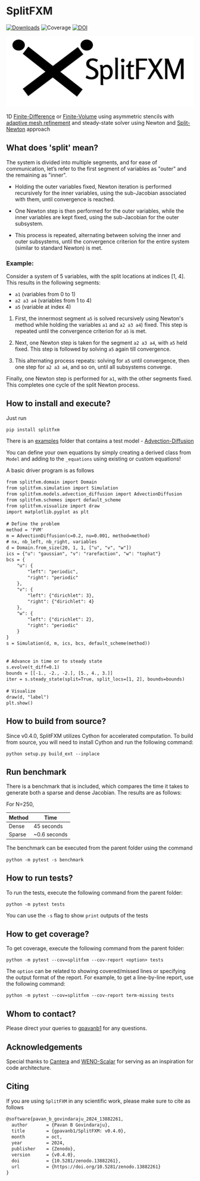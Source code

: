 # SplitFXM

[![Downloads](https://pepy.tech/badge/splitfxm)](https://pepy.tech/project/splitfxm)
![Coverage](https://img.shields.io/badge/coverage-99%25-brightgreen.svg)
[![DOI](https://zenodo.org/badge/DOI/10.5281/zenodo.13882261.svg)](https://doi.org/10.5281/zenodo.13882261)

![img](https://github.com/gpavanb1/SplitFXM/blob/main/assets/logo.jpg)

1D [Finite-Difference](https://en.wikipedia.org/wiki/Finite_difference_method) or [Finite-Volume](https://en.wikipedia.org/wiki/Finite_volume_method) using asymmetric stencils with [adaptive mesh refinement](https://en.wikipedia.org/wiki/Adaptive_mesh_refinement) and steady-state solver using Newton and [Split-Newton](https://github.com/gpavanb1/SplitNewton) approach

## What does 'split' mean?

The system is divided into multiple segments, and for ease of communication, let’s refer to the first segment of variables as "outer" and the remaining as "inner".

* Holding the outer variables fixed, Newton iteration is performed recursively for the inner variables, using the sub-Jacobian associated with them, until convergence is reached.

* One Newton step is then performed for the outer variables, while the inner variables are kept fixed, using the sub-Jacobian for the outer subsystem.

* This process is repeated, alternating between solving the inner and outer subsystems, until the convergence criterion for the entire system (similar to standard Newton) is met.

### Example:

Consider a system of 5 variables, with the split locations at indices [1, 4]. This results in the following segments:

  * `a1` (variables from 0 to 1)
  * `a2 a3 a4` (variables from 1 to 4)
  * `a5` (variable at index 4)

1. First, the innermost segment `a5` is solved recursively using Newton's method while holding the variables `a1` and `a2 a3 a4`) fixed. This step is repeated until the convergence criterion for `a5` is met.

2. Next, one Newton step is taken for the segment `a2 a3 a4`, with `a5` held fixed. This step is followed by solving `a5` again till convergence.

3. This alternating process repeats: solving for `a5` until convergence, then one step for `a2 a3 a4`, and so on, until all subsystems converge.

Finally, one Newton step is performed for `a1`, with the other segments fixed. This completes one cycle of the split Newton process.

## How to install and execute?

Just run 
```
pip install splitfxm
```

There is an [examples](https://github.com/gpavanb1/SplitFXM/tree/main/splitfxm/models) folder that contains a test model - [Advection-Diffusion](https://en.wikipedia.org/wiki/Convection%E2%80%93diffusion_equation)

You can define your own equations by simply creating a derived class from `Model` and adding to the `_equations` using existing or custom equations!

A basic driver program is as follows
```
from splitfxm.domain import Domain
from splitfxm.simulation import Simulation
from splitfxm.models.advection_diffusion import AdvectionDiffusion
from splitfxm.schemes import default_scheme
from splitfxm.visualize import draw
import matplotlib.pyplot as plt

# Define the problem
method = 'FVM'
m = AdvectionDiffusion(c=0.2, nu=0.001, method=method)
# nx, nb_left, nb_right, variables
d = Domain.from_size(20, 1, 1, ["u", "v", "w"])
ics = {"u": "gaussian", "v": "rarefaction", "w": "tophat"}
bcs = {
    "u": {
        "left": "periodic",
        "right": "periodic"
    },
    "v": {
        "left": {"dirichlet": 3},
        "right": {"dirichlet": 4}
    },
    "w": {
        "left": {"dirichlet": 2},
        "right": "periodic"
    }
}
s = Simulation(d, m, ics, bcs, default_scheme(method))


# Advance in time or to steady state
s.evolve(t_diff=0.1)
bounds = [[-1., -2., -2.], [5., 4., 3.]]
iter = s.steady_state(split=True, split_locs=[1, 2], bounds=bounds)

# Visualize
draw(d, "label")
plt.show()
```

## How to build from source?

Since v0.4.0, SplitFXM utilizes Cython for accelerated computation. To build from source, you will need to install Cython and run the following command:
```
python setup.py build_ext --inplace
```

## Run benchmark
There is a benchmark that is included, which compares the time it takes to generate both a sparse and dense Jacobian. The results are as follows:

For N=250, 

| Method    | Time       | 
|-----------|------------|
| Dense   |    45 seconds |
| Sparse |  ~0.6 seconds  |

The benchmark can be executed from the parent folder using the command

`python -m pytest -s benchmark`

## How to run tests?

To run the tests, execute the following command from the parent folder:
```
python -m pytest tests
```

You can use the `-s` flag to show `print` outputs of the tests

## How to get coverage?

To get coverage, execute the following command from the parent folder:
```
python -m pytest --cov=splitfxm --cov-report <option> tests
```

The `option` can be related to showing covered/missed lines or specifying the output format of the report. For example, to get a line-by-line report, use the following command:
```
python -m pytest --cov=splitfxm --cov-report term-missing tests
```

## Whom to contact?

Please direct your queries to [gpavanb1](http://github.com/gpavanb1)
for any questions.

## Acknowledgements

Special thanks to [Cantera](https://github.com/Cantera/cantera) and [WENO-Scalar](https://github.com/comp-physics/WENO-scalar) for serving as an inspiration for code architecture.


## Citing

If you are using `SplitFXM` in any scientific work, please make sure to cite as follows
```
@software{pavan_b_govindaraju_2024_13882261,
  author       = {Pavan B Govindaraju},
  title        = {gpavanb1/SplitFXM: v0.4.0},
  month        = oct,
  year         = 2024,
  publisher    = {Zenodo},
  version      = {v0.4.0},
  doi          = {10.5281/zenodo.13882261},
  url          = {https://doi.org/10.5281/zenodo.13882261}
}
```
